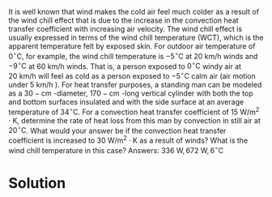 It is well known that wind makes the cold air feel much colder as a result of the wind chill effect that is due to the increase in the convection heat transfer coefficient with increasing air velocity. The wind chill effect is usually expressed in terms of the wind chill temperature (WCT), which is the apparent temperature felt by exposed skin. For outdoor air temperature of $0^{\circ} \mathrm{C}$, for example, the wind chill temperature is $-5^{\circ} \mathrm{C}$ at $20 \mathrm{~km} / \mathrm{h}$ winds and $-9^{\circ} \mathrm{C}$ at $60 \mathrm{~km} / \mathrm{h}$ winds. That is, a person exposed to $0^{\circ} \mathrm{C}$ windy air at $20 \mathrm{~km} / \mathrm{h}$ will feel as cold as a person exposed to $-5^{\circ} \mathrm{C}$ calm air (air motion under $5 \mathrm{~km} / \mathrm{h}$ ). For heat transfer purposes, a standing man can be modeled as a $30-\mathrm{cm}$ -diameter, $170-\mathrm{cm}$ -long vertical cylinder with both the top and bottom surfaces insulated and with the side surface at an average temperature of $34^{\circ} \mathrm{C}$. For a convection heat transfer coefficient of $15 \mathrm{~W} / \mathrm{m}^{2} \cdot \mathrm{K}$, determine the rate of heat loss from this man by convection in still air at $20^{\circ} \mathrm{C}$. What would your answer be if the convection heat transfer coefficient is increased to $30 \mathrm{~W} / \mathrm{m}^{2} \cdot \mathrm{K}$ as a result of winds? What is the wind chill temperature in this case? Answers: $336 \mathrm{~W}, 672 \mathrm{~W}, 6^{\circ} \mathrm{C}$

# Solution


